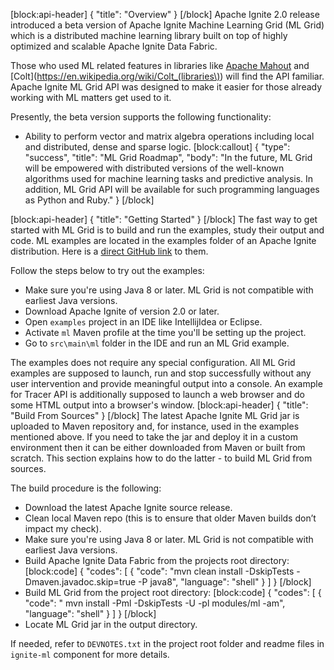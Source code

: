 [block:api-header]
{
  "title": "Overview"
}
[/block]
Apache Ignite 2.0 release introduced a beta version of Apache Ignite Machine Learning Grid (ML Grid) which is a distributed machine learning library built on top of highly optimized and scalable Apache Ignite Data Fabric.

Those who used ML related features in libraries like [Apache Mahout](http://mahout.apache.org) and [Colt](https://en.wikipedia.org/wiki/Colt_(libraries\)) will find the API familiar. Apache Ignite ML Grid API was designed to make it easier for those already working with ML matters get used to it.

Presently, the beta version supports the following functionality:
*  Ability to perform vector and matrix algebra operations including local and distributed, dense and sparse logic.
[block:callout]
{
  "type": "success",
  "title": "ML Grid Roadmap",
  "body": "In the future, ML Grid will be empowered with distributed versions of the well-known algorithms used for machine learning tasks and predictive analysis. In addition, ML Grid API will be available for such programming languages as Python and Ruby."
}
[/block]

[block:api-header]
{
  "title": "Getting Started"
}
[/block]
The fast way to get started with ML Grid is to build and run the examples, study their output and code. ML examples are located in the examples folder of an Apache Ignite distribution. Here is a [direct GitHub link](https://github.com/apache/ignite/tree/master/examples/src/main/ml/org/apache/ignite/examples/ml/math) to them.

Follow the steps below to try out the examples:
* Make sure you're using Java 8 or later. ML Grid is not compatible with earliest Java versions.
* Download Apache Ignite of version 2.0 or later.
* Open `examples` project in an IDE like IntellijIdea or Eclipse.
* Activate `ml` Maven profile at the time you'll be setting up the project.
* Go to `src\main\ml` folder in the IDE and run an ML Grid example.
 
The examples does not require any special configuration. All ML Grid examples are supposed to launch, run and stop successfully without any user intervention and provide meaningful output into a console. An example for Tracer API is additionally supposed to launch a web browser and do some HTML output into a browser's window.
[block:api-header]
{
  "title": "Build From Sources"
}
[/block]
The latest Apache Ignite ML Grid jar is uploaded to Maven repository and, for instance, used in the examples mentioned above. If you need to take the jar and deploy it in a custom environment then it can be either downloaded from Maven or built from scratch. This section explains how to do the latter - to build ML Grid from sources.
 
The build procedure is the following:

* Download the latest Apache Ignite source release.
* Clean local Maven repo (this is to ensure that older Maven builds don’t impact my check).
* Make sure you're using Java 8 or later. ML Grid is not compatible with earliest Java versions.
* Build Apache Ignite Data Fabric from the projects root directory:
[block:code]
{
  "codes": [
    {
      "code": "mvn clean install -DskipTests -Dmaven.javadoc.skip=true -P java8",
      "language": "shell"
    }
  ]
}
[/block]
* Build ML Grid from the project root directory:
[block:code]
{
  "codes": [
    {
      "code": "  mvn install -Pml -DskipTests -U -pl modules/ml -am",
      "language": "shell"
    }
  ]
}
[/block]
* Locate ML Grid jar in the output directory.

If needed, refer to `DEVNOTES.txt` in the project root folder and readme files in `ignite-ml` component for more details.